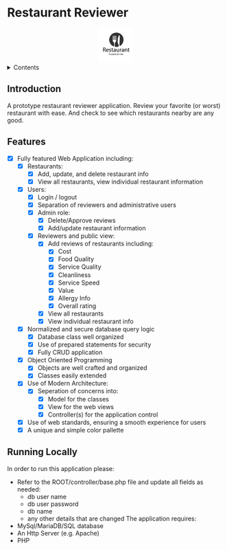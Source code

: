 <a name="readme-top"></a>
# Restaurant Reviewer

<div align="center">
    <img src="restaurant_icon.png" alt="Logo" width="80" height="80">
</div>

<details>
    <summary>Contents</summary>
     <ol>
        <li>
            <a href="#introduction">Introduction</a>
        </li>
        <li>
            <a href="#features">Features</a>
        </li>
        <li>
            <a href="#running-locally">Running Locally</a>
        </li>
    </ol>
</details>

## Introduction

A prototype restaurant reviewer application. Review your favorite (or worst) restaurant with ease. And check to see which restaurants nearby are any good.


## Features
- [x] Fully featured Web Application including:
	- [x] Restaurants:
		- [x] Add, update, and delete restaurant info
		- [x] View all restaurants, view individual restaurant information
	- [x] Users:
		- [x] Login / logout
		- [x] Separation of reviewers and administrative users
		- [x] Admin role:
			- [x] Delete/Approve reviews
			- [x] Add/update restaurant information
		- [x] Reviewers and public view:
			- [x] Add reviews of restaurants including:
				- [x] Cost
				- [x] Food Quality
				- [x] Service Quality
				- [x] Cleanliness
				- [x] Service Speed
				- [x] Value
				- [x] Allergy Info
				- [x] Overall rating
			- [x] View all restaurants
			- [x] View individual restaurant info
	- [x] Normalized and secure database query logic
		- [x] Database class well organized
		- [x] Use of prepared statements for security
		- [x] Fully CRUD application
	- [x] Object Oriented Programming
		- [x] Objects are well crafted and organized
		- [x] Classes easily extended
	- [x] Use of Modern Architecture:
		- [x] Seperation of concerns into:
			- [x] Model for the classes
			- [x] View for the web views
			- [x] Controller(s) for the application control
	- [x] Use of web standards, ensuring a smooth experience for users
	- [x] A unique and simple color pallette

## Running Locally

In order to run this application please:
- Refer to the ROOT/controller/base.php file and update all fields as needed:
	- db user name
	- db user password
	- db name
	- any other details that are changed
The application requires:
- MySql/MariaDB/SQL database
- An Http Server (e.g. Apache)
- PHP

